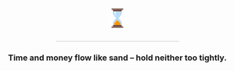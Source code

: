 <div style="text-align:center">
  <img src="hourglass.gif" alt="time is over" />
</div>

<hr style="width:50%; margin:20px auto; border:0; height:1px; background:#ccc">

<h3 align="center">Time and money flow like sand – hold neither too tightly.</h3>